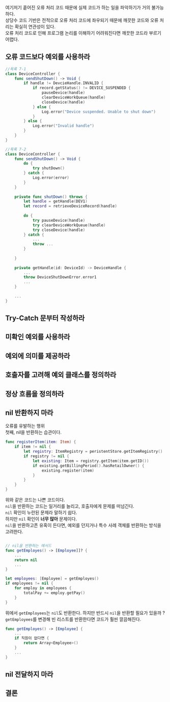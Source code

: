 
여기저기 흩어진 오류 처리 코드 때문에 실제 코드가 하는 일을 파악하기가 거의 불가능하다.<br>
상당수 코드 기반은 전적으로 오류 처리 코드에 좌우되기 때문에 깨끗한 코드와 오류 처리는 확실히 연관성이 있다.<br>
오류 처리 코드로 인해 프로그램 논리를 이해하기 어려워진다면 깨끗한 코드라 부르기 어렵다.<br>

## 오류 코드보다 예외를 사용하라

```swift
//목록 7-1
class DeviceController {
    func sendShutDown() -> Void {
        if handle != DevcieHandle.INVALID {
            if record.getStatus() != DEVICE_SUSPENDED {
                pauseDevice(handle)
                clearDeviceWorkQueue(handle)
                closeDevice(handle)
            } else {
                Log.error("Device suspended. Unable to shut down")
            }
        } else {
            Log.error("Invalid handle")
        }
    }
}
```

```swift
//목록 7-2
class DeviceController {
    func sendShutDown() -> Void {
        do {
            try shutDown()    
        } catch {
            Log.error(error)
        }
    }
    
    private func shutDown() throws {
        let handle = getHandle(DEV1)
        let record = retrieveDeviceRecord(handle)
        
        do {
            try pauseDevice(handle)
            try clearDeviceWorkQueue(handle)
            try closeDevice(handle)       
        } catch {
            ...
            throw ...
        }
        
    }
    
    private getHandle(id: DeviceId) -> DeviceHandle {
        ...
        throw DeviceShutDownError.error1
        ...
    }
    
    ...
}
```


## Try-Catch 문부터 작성하라

## 미확인 예외를 사용하라

## 예외에 의미를 제공하라

## 호출자를 고려해 예외 클래스를 정의하라

## 정상 흐름을 정의하라

## nil 반환하지 마라

오류를 유발하는 행위<br>
첫째, nil을 반환하는 습관이다.

```swift
func registerItem(item: Item) {
    if item != nil {
        let registry: ItemRegistry = peristentStore.getItemRegistry()
        if registry != nil {
            let existing: Item = registry.getItem(item.getID())
            if existing.getBillingPeriod().hasRetailOwner() {
                existing.register(item)
            }
        }
    }
}
```

위와 같은 코드는 나쁜 코드이다.<br>
`nil`을 반환하는 코드는 일거리를 늘리고, 호출자에게 문제를 떠넘긴다.<br>
`nil` 확인이 누란된 문제라 말하기 쉽다.<br>
하지만 `nil` 확인이 **너무 많아** 문제이다.<br>
`nil`을 반환하고픈 유혹이 든다면, 예외를 던지거나 특수 사례 객체를 반환하는 방식을 고려한다.<br>

```swift

// nil을 반환하는 메서드
func getEmployes() -> [Employee]]? {
    ...
    return nil
    ...
}

let employees: [Employee] = getEmployes()
if employees != nil {
    for employ in employees {
        totalPay += employ.getPay()
    }
}
```
위에서 `getEmployees`는 `nil`도 반환한다. 하지만 반드시 `nil`을 반환할 필요가 있을까 ?<br>
`getEmployees`를 변경해 빈 리스트를 반환한다면 코드가 훨씬 깔끔해진다.

```swift
func getEmployes() -> [Employee] {
    ...
    if 직원이 없다면 {
        return Array<Employee>()
    }
    ...
}
```

## nil 전달하지 마라

## 결론

